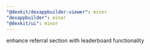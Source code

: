 ```yaml
---
"@dexkit/dexappbuilder-viewer": minor
"dexappbuilder": minor
"@dexkit/ui": minor
---
```


enhance referral section with leaderboard functionality
